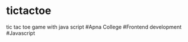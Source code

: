 # tictactoe
tic tac toe game with java script       #Apna College #Frontend development #Javascript
